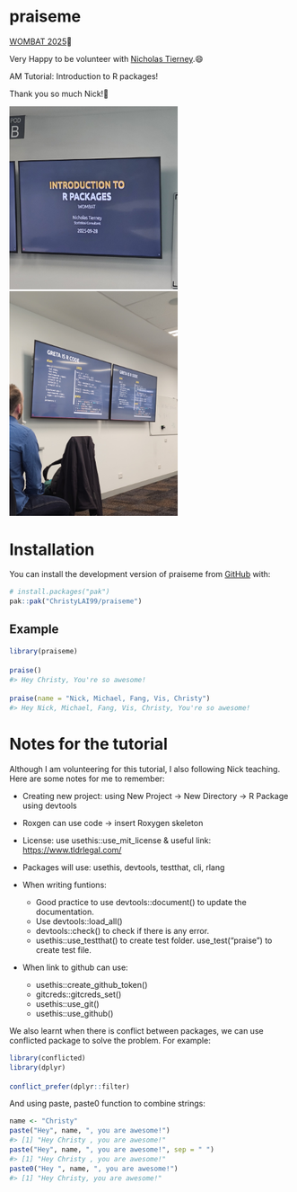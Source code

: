 
<!-- README.md is generated from README.Rmd. Please edit that file -->

# praiseme

[WOMBAT
2025](https://wombat2025.numbat.space/program/tutorials/PLVPUV.html)🐻

Very Happy to be volunteer with [Nicholas
Tierney](https://github.com/njtierney).😄

AM Tutorial: Introduction to R packages!

Thank you so much Nick!🙏
<p>
<img src="P1.jpg" width="300"> <img src="P2.jpg" width="300">
</p>

# Installation

You can install the development version of praiseme from
[GitHub](https://github.com/ChristyLAI99/praiseme.git) with:

``` r
# install.packages("pak")
pak::pak("ChristyLAI99/praiseme")
```

## Example

``` r
library(praiseme)

praise()
#> Hey Christy, You're so awesome!

praise(name = "Nick, Michael, Fang, Vis, Christy")
#> Hey Nick, Michael, Fang, Vis, Christy, You're so awesome!
```

# Notes for the tutorial

Although I am volunteering for this tutorial, I also following Nick
teaching. Here are some notes for me to remember:

- Creating new project: using New Project -\> New Directory -\> R
  Package using devtools

- Roxgen can use code -\> insert Roxygen skeleton

- License: use usethis::use_mit_license & useful link:
  <https://www.tldrlegal.com/>

- Packages will use: usethis, devtools, testthat, cli, rlang

- When writing funtions:

  - Good practice to use devtools::document() to update the
    documentation.
  - Use devtools::load_all()
  - devtools::check() to check if there is any error.
  - usethis::use_testthat() to create test folder. use_test(“praise”) to
    create test file.

- When link to github can use:

  - usethis::create_github_token()
  - gitcreds::gitcreds_set()
  - usethis::use_git()
  - usethis::use_github()

We also learnt when there is conflict between packages, we can use
conflicted package to solve the problem. For example:

``` r
library(conflicted)
library(dplyr)

conflict_prefer(dplyr::filter)
```

And using paste, paste0 function to combine strings:

``` r
name <- "Christy"
paste("Hey", name, ", you are awesome!")
#> [1] "Hey Christy , you are awesome!"
paste("Hey", name, ", you are awesome!", sep = " ")
#> [1] "Hey Christy , you are awesome!"
paste0("Hey ", name, ", you are awesome!")
#> [1] "Hey Christy, you are awesome!"
```
